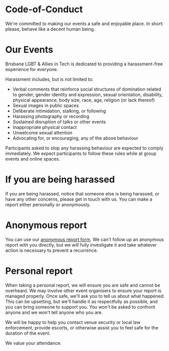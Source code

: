 # Code-of-Conduct

We're committed to making our events a safe and enjoyable place. In short: please, behave like a decent human being.

# Our Events

Brisbane LGBT & Allies in Tech is dedicated to providing a harassment-free experience for everyone.

Harassment includes, but is not limited to:
- Verbal comments that reinforce social structures of domination related to gender, gender identity and expression, sexual orientation, disability, physical appearance, body size, race, age, religion (or lack thereof)
- Sexual images in public spaces
- Deliberate intimidation, stalking, or following
- Harassing photography or recording
- Sustained disruption of talks or other events
- Inappropriate physical contact
- Unwelcome sexual attention
- Advocating for, or encouraging, any of the above behaviour

Participants asked to stop any harassing behaviour are expected to comply immediately. We expect participants to follow these rules while at group events and online spaces.

# If you are being harassed

If you are being harassed, notice that someone else is being harassed, or have any other concerns, please get in touch with us. You can make a report either personally or anonymously.

# Anonymous report

You can use our [anonymous report form](https://forms.gle/HRJyTC32TJfh6CAj9).  We can't follow up an anonymous report with you directly, but we will fully investigate it and take whatever action is necessary to prevent a recurrence.

# Personal report

When taking a personal report, we will ensure you are safe and cannot be overheard. We may involve other event organisers to ensure your report is managed properly. Once safe, we'll ask you to tell us about what happened. This can be upsetting, but we'll handle it as respectfully as possible, and you can bring someone to support you. You won't be asked to confront anyone and we won't tell anyone who you are.

We will be happy to help you contact venue security or local law enforcement, provide escorts, or otherwise assist you to feel safe for the duration of the event. 

We value your attendance.
